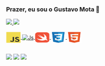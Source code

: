 ### Prazer, eu sou o Gustavo Mota 👋
<div>
  <a href="https://github.com/ggustavomota">
  <img height="180em" src="https://github-readme-stats.vercel.app/api?username=ggustavomota&show_icons=true&theme=dark&include_all_commits=true&count_private=false"/>
  <img height="180em" src="https://github-readme-stats.vercel.app/api/top-langs/?username=ggustavomota&layout=compact&langs_count=3&theme=dark"/>
</div>
<div style="display: inline_block"><br>
  <img align="center" alt="Js" height="30" width="40" src="https://raw.githubusercontent.com/devicons/devicon/master/icons/javascript/javascript-original.svg">
  <img align="center" alt="Js" height="30" width="40" src="https://raw.githubusercontent.com/devicons/devicon/master/icons/objc/objc-original.svg">
  <img align="center" alt="Python" height="30" width="40" src="https://raw.githubusercontent.com/devicons/devicon/master/icons/swift/swift-original.svg">
  <img align="center" alt="CSS" height="30" width="40" src="https://raw.githubusercontent.com/devicons/devicon/master/icons/css3/css3-original.svg">
  <img align="center" alt="HTML" height="30" width="40" src="https://raw.githubusercontent.com/devicons/devicon/master/icons/html5/html5-original.svg">
</div>

##

<div><a href="https://www.linkedin.com/in/ggustavoms/" target="_blank"><img src="https://img.shields.io/badge/-LinkedIn-%230077B5?style=for-the-badge&logo=linkedin&logoColor=white" target="_blank"></a>
<a href = "mailto:ggustavomotadev@gmail.com"><img src="https://img.shields.io/badge/Gmail-D14836?style=for-the-badge&logo=gmail&logoColor=white" target="_blank"></a>
<a href = "https://api.whatsapp.com/send?phone=5511961318794"><img src="https://img.shields.io/badge/WhatsApp-25D366?style=for-the-badge&logo=whatsapp&logoColor=white "target="_blank"</a> 
</div>
